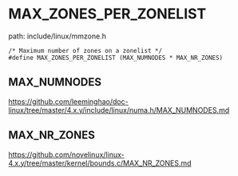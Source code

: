 MAX_ZONES_PER_ZONELIST
========================================

path: include/linux/mmzone.h
```
/* Maximum number of zones on a zonelist */
#define MAX_ZONES_PER_ZONELIST (MAX_NUMNODES * MAX_NR_ZONES)
```

MAX_NUMNODES
----------------------------------------

https://github.com/leeminghao/doc-linux/tree/master/4.x.y/include/linux/numa.h/MAX_NUMNODES.md

MAX_NR_ZONES
----------------------------------------

https://github.com/novelinux/linux-4.x.y/tree/master/kernel/bounds.c/MAX_NR_ZONES.md
